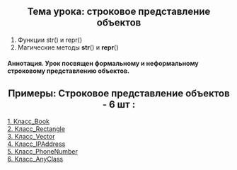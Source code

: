 <h2 style="text-align:center">Тема урока: строковое представление объектов</h2>

1. Функции str() и repr()
2. Магические методы __str__() и __repr__()
#### Аннотация. Урок посвящен формальному и неформальному строковому представлению объектов.

<h2 style="text-align:center"> Примеры: Cтроковое представление объектов - 6 шт :</h2>

<div>
<a href="https://github.com/kolesnikovvitaliy/pokolenie_python_oop/tree/main/5_Магические методы/5_2_Строковое_представление_объектов/5_2_13_Класс_Book">1. Класс_Book</a>  &nbsp; 
</div>
<div>
<a href="https://github.com/kolesnikovvitaliy/pokolenie_python_oop/tree/main/5_Магические методы/5_2_Строковое_представление_объектов/5_2_14_Класс_Rectangle">2. Класс_Rectangle</a>  &nbsp; 
</div>
<div>
<a href="https://github.com/kolesnikovvitaliy/pokolenie_python_oop/tree/main/5_Магические методы/5_2_Строковое_представление_объектов/5_2_15_Класс_Vector">3. Класс_Vector</a>  &nbsp; 
</div>
<div>
<a href="https://github.com/kolesnikovvitaliy/pokolenie_python_oop/tree/main/5_Магические методы/5_2_Строковое_представление_объектов/5_2_16_Класс_IPAddress">4. Класс_IPAddress</a>  &nbsp; 
</div>
<div>
<a href="https://github.com/kolesnikovvitaliy/pokolenie_python_oop/tree/main/5_Магические методы/5_2_Строковое_представление_объектов/5_2_17_Класс_PhoneNumber">5. Класс_PhoneNumber</a>  &nbsp; 
</div>
<div>
<a href="https://github.com/kolesnikovvitaliy/pokolenie_python_oop/tree/main/5_Магические методы/5_2_Строковое_представление_объектов/5_2_18_Класс_AnyClass">6. Класс_AnyClass</a>  &nbsp; 
</div>